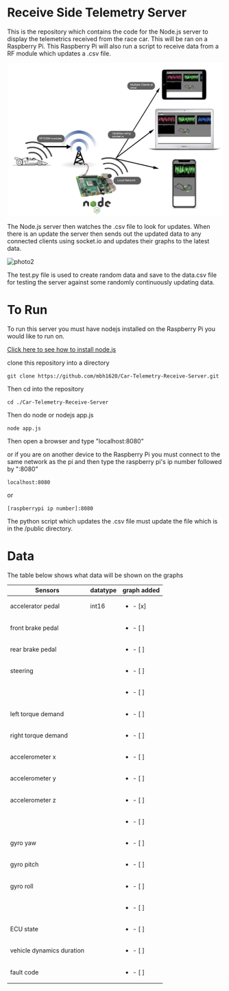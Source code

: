 # Receive Side Telemetry Server 


This is the repository which contains the code for the Node.js server to display the telemetrics received from the race car. This will be ran
on a Raspberry Pi. This Raspberry Pi will also run a script to receive data from a RF module which updates a .csv file. 

![photo1](https://github.com/mbh1620/Car-Telemetry-Receive-Server/blob/master/public/flowdiagram.png)

The Node.js server then watches the .csv file to look for updates. When there is an update the server then sends out the updated data to any connected
clients using socket.io and updates their graphs to the latest data.

![photo2](https://github.com/mbh1620/Car-Telemetry-Receive-Server/blob/master/public/screen.gif)


The test.py file is used to create random data and save to the data.csv file for testing the server against some randomly continuously updating 
data.

# To Run

To run this server you must have nodejs installed on the Raspberry Pi you would like to run on.

[Click here to see how to install node.js](https://www.w3schools.com/nodejs/nodejs_raspberrypi.asp)

clone this repository into a directory 
```
git clone https://github.com/mbh1620/Car-Telemetry-Receive-Server.git
```
Then cd into the repository
```
cd ./Car-Telemetry-Receive-Server
```
Then do node or nodejs app.js
```
node app.js
```
Then open a browser and type "localhost:8080"

or if you are on another device to the Raspberry Pi you must connect to the same network as the pi 
and then type the raspberry pi's ip number followed by ":8080"

```
localhost:8080
```
or
```
[raspberrypi ip number]:8080

```

The python script which updates the .csv file must update the file which is in the /public directory.

# Data

The table below shows what data will be shown on the graphs


|   Sensors                     |   datatype    |   graph added  |
|-------------------------------|---------------|----------------|
|   accelerator pedal           |     int16     |       <ul><li>- [x] </li></ul>|
|   front brake pedal           |               |<ul><li>- [ ] </li></ul>|       
|   rear brake pedal            |               |<ul><li>- [ ] </li></ul>|
|   steering                    |               |<ul><li>   - [ ] </li></ul>|       
|                               |               |<ul><li>   - [ ] </li></ul>|       
|   left torque demand          |               |<ul><li>   - [ ] </li></ul>|       
|   right torque demand         |               |<ul><li>   - [ ] </li></ul>|
|   accelerometer x             |               |<ul><li>   - [ ] </li></ul>|
|   accelerometer y             |               |<ul><li>   - [ ] </li></ul>|
|   accelerometer z             |               |<ul><li>   - [ ] </li></ul>|
|                               |               |<ul><li>   - [ ] </li></ul>|
|   gyro yaw                    |               |<ul><li>   - [ ] </li></ul>|
|   gyro pitch                  |               |<ul><li>   - [ ] </li></ul>|
|   gyro roll                   |               |<ul><li>   - [ ] </li></ul>|
|                               |               |<ul><li>   - [ ] </li></ul>|
|   ECU state                   |               |<ul><li>   - [ ] </li></ul>|
|   vehicle dynamics duration   |               |<ul><li>   - [ ] </li></ul>|
|   fault code                  |               |<ul><li>   - [ ] </li></ul>|